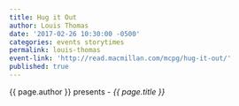 ```yaml
---
title: Hug it Out
author: Louis Thomas
date: '2017-02-26 10:30:00 -0500'
categories: events storytimes
permalink: louis-thomas
event-link: 'http://read.macmillan.com/mcpg/hug-it-out/'
published: true
---
```

{{ page.author }} presents - *{{ page.title }}*
